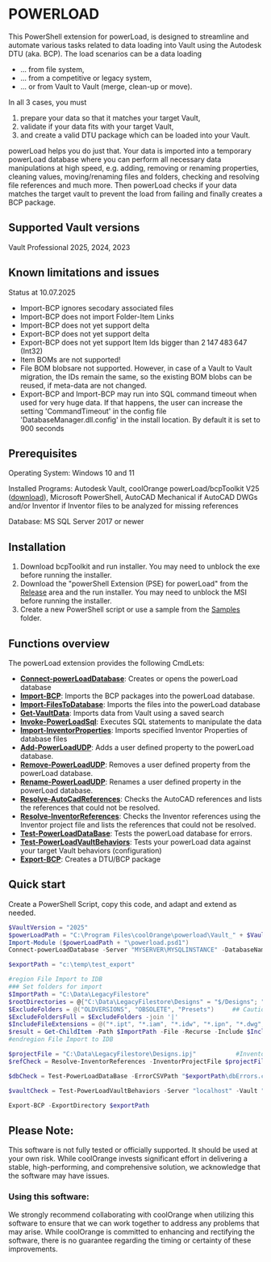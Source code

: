 # POWERLOAD 

This PowerShell extension for powerLoad, is designed to streamline and automate various tasks related to data loading into Vault using the Autodesk DTU (aka. BCP). The load scenarios can be a data loading
- ... from file system, 
- ... from a competitive or legacy system, 
- ... or from Vault to Vault (merge, clean-up or move).

In all 3 cases, you must 
1. prepare your data so that it matches your target Vault,
2. validate if your data fits with your target Vault,
3. and create a valid DTU package which can be loaded into your Vault.

powerLoad helps you do just that. Your data is imported into a temporary powerLoad database where you can perform all necessary data manipulations at high speed, e.g. adding, removing or renaming properties, cleaning values, moving/renaming files and folders, checking and resolving file references and much more. Then powerLoad checks if your data matches the target vault to prevent the load from failing and finally creates a BCP package.

## Supported Vault versions

Vault Professional 2025, 2024, 2023

## Known limitations and issues

Status at 10.07.2025

- Import-BCP ignores secodary associated files
- Import-BCP does not import Folder-Item Links
- Import-BCP does not yet support delta
- Export-BCP does not yet support delta
- Export-BCP does not yet support Item Ids bigger than 2 147 483 647 (Int32)
- Item BOMs are not supported!
- File BOM blobsare not supported. However, in case of a Vault to Vault migration, the IDs remain the same, so the existing BOM blobs can be reused, if meta-data are not changed.
- Export-BCP and Import-BCP may run into SQL command timeout when used for very huge data.
If that happens, the user can increase the setting 'CommandTimeout' in the config file 'DatabaseManager.dll.config' in the install location. By default it is set to 900 seconds


## Prerequisites

Operating System: Windows 10 and 11

Installed Programs: Autodesk Vault, coolOrange powerLoad/bcpToolkit V25 ([download](https://www.coolorange.com/powerload-download-page)), Microsoft PowerShell, AutoCAD Mechanical if AutoCAD DWGs and/or Inventor if Inventor files to be analyzed for missing references

Database: MS SQL Server 2017 or newer 


## Installation

1. Download bcpToolkit and run installer. You may need to unblock the exe before running the installer.
2. Download the "powerShell Extension (PSE) for powerLoad" from the [Release](../../releases) area and the run installer. You may need to unblock the MSI before running the installer.
3. Create a new PowerShell script or use a sample from the [Samples](https://github.com/coolOrangeLabs/powerLoadPublic/tree/main/Samples) folder.


## Functions overview
The powerLoad extension provides the following CmdLets: <br>

- [**Connect-powerLoadDatabase**](./CmdLets/doc/Connect-PowerLoadDatabase.md): Creates or opens the powerLoad database
- [**Import-BCP**](./CmdLets/doc/Import-BCP.md): Imports the BCP packages into the powerLoad database.
- [**Import-FilesToDatabase**](./CmdLets/doc/Import-FilesToDatabase.md): Imports the files into the powerLoad database
- [**Get-VaultData**](./CmdLets/doc/Get-VaultData.md): Imports data from Vault using a saved search
- [**Invoke-PowerLoadSql**](./CmdLets/doc/Invoke-PowerLoadSql.md): Executes SQL statements to manipulate the data
- [**Import-InventorProperties**](./CmdLets/doc/Import-InventorProperties.md): Imports specified Inventor Properties of database files
- [**Add-PowerLoadUDP**](./CmdLets/doc/Add-PowerLoadUDP.md): Adds a user defined property to the powerLoad database.
- [**Remove-PowerLoadUDP**](./CmdLets/doc/Remove-PowerLoadUDP.md): Removes a user defined property from the powerLoad database.
- [**Rename-PowerLoadUDP**](./CmdLets/doc/Rename-PowerLoadUDP.md): Renames a user defined property in the powerLoad database.
- [**Resolve-AutoCadReferences**](./CmdLets/doc/Resolve-AutoCadReferences.md): Checks the AutoCAD references and lists the references that could not be resolved.
- [**Resolve-InventorReferences**](./CmdLets/doc/Resolve-InventorReferences.md): Checks the Inventor references using the Inventor project file and lists the references that could not be resolved.
- [**Test-PowerLoadDataBase**](./CmdLets/doc/Test-PowerLoadDataBase.md): Tests the powerLoad database for errors.
- [**Test-PowerLoadVaultBehaviors**](./CmdLets/doc/Test-PowerLoadVaultBehaviors.md): Tests your powerLoad data against your target Vault behaviors (configuration)
- [**Export-BCP**](./CmdLets/doc/Export-BCP.md): Creates a DTU/BCP package


## Quick start

Create a PowerShell Script, copy this code, and adapt and extend as needed.
```PowerShell
$VaultVersion = "2025"                                                            #Version of target Vault
$powerLoadPath = "C:\Program Files\coolOrange\powerload\Vault_" + $VaultVersion   #path to the powerLoad DLL
Import-Module ($powerLoadPath + "\powerload.psd1") 
Connect-powerLoadDatabase -Server "MYSERVER\MYSQLINSTANCE" -DatabaseName "pl-test" -User "sa" -Password 'MySAPassword' #connect to database 

$exportPath = "c:\temp\test_export"                                               #path to where the DTU (BCP) package shall be created; path must exist

#region File Import to IDB
### Set folders for import 
$ImportPath = "C:\Data\LegacyFilestore"
$rootDirectories = @{"C:\Data\LegacyFilestore\Designs" = "$/Designs"; "C:\Data\LegacyFilestore\Content Center Files" = "$/Content Center Files" }    #specify root folders in Vault
$ExcludeFolders = @("OLDVERSIONS", "OBSOLETE", "Presets")     ## Caution! This also exclude filnames with these strings
$ExcludeFoldersFull = $ExcludeFolders -join '|'
$IncludeFileExtensions = @("*.ipt", "*.iam", "*.idw", "*.ipn", "*.dwg", "*.dwf", "*.xls", "*.xlsx", "*.doc", "*.docx", "*.fres", "*.fsat", "*.fwiz")
$result = Get-ChildItem -Path $ImportPath -File -Recurse -Include $IncludeFileExtensions | Where-Object {$_.FullName -notmatch $ExcludeFoldersFull} | Import-FilesToDatabase -FileObject -rootDirectories $rootDirectories -ErrorCSVPath ($exportPath + "ImportInIDB_errors.csv") 
#endregion File Import to IDB

$projectFile = "C:\Data\LegacyFilestore\Designs.ipj"           #Inventor project file to resolve legacy data
$refCheck = Resolve-InventorReferences -InventorProjectFile $projectFile -ErrorCSVPath "$exportPath\RefErrors.csv"

$dbCheck = Test-PowerLoadDataBase -ErrorCSVPath "$exportPath\dbErrors.csv"

$vaultCheck = Test-PowerLoadVaultBehaviors -Server "localhost" -Vault "Vault" -User "Administrator" -Password "" -ErrorCSVPath "$exportPath\vaultErrors.csv"

Export-BCP -ExportDirectory $exportPath
```

## Please Note:

This software is not fully tested or officially supported. It should be used at your own risk. While coolOrange invests significant effort in delivering a stable, high-performing, and comprehensive solution, we acknowledge that the software may have issues.

### Using this software:

We strongly recommend collaborating with coolOrange when utilizing this software to ensure that we can work together to address any problems that may arise. While coolOrange is committed to enhancing and rectifying the software, there is no guarantee regarding the timing or certainty of these improvements.
